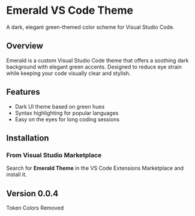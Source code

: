 # Emerald VS Code Theme

A dark, elegant green-themed color scheme for Visual Studio Code.

## Overview

Emerald is a custom Visual Studio Code theme that offers a soothing dark background with elegant green accents. Designed to reduce eye strain while keeping your code visually clear and stylish.

## Features

- Dark UI theme based on green hues
- Syntax highlighting for popular languages
- Easy on the eyes for long coding sessions

## Installation

### From Visual Studio Marketplace

Search for **Emerald Theme** in the VS Code Extensions Marketplace and install it.

## Version 0.0.4

Token Colors Removed